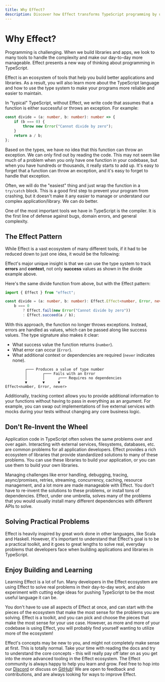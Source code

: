 ```yaml
---
title: Why Effect?
description: Discover how Effect transforms TypeScript programming by using the type system to track errors, context, and success, offering practical solutions for building reliable, maintainable applications.
---
```


# Why Effect?

Programming is challenging. When we build libraries and apps, we look to many tools to handle the complexity and make our day-to-day more manageable. Effect presents a new way of thinking about programming in TypeScript.

Effect is an ecosystem of tools that help you build better applications and libraries. As a result, you will also learn more about the TypeScript language and how to use the type system to make your programs more reliable and easier to maintain.

In "typical" TypeScript, without Effect, we write code that assumes that a function is either successful or throws an exception. For example:

```ts twoslash
const divide = (a: number, b: number): number => {
	if (b === 0) {
		throw new Error("Cannot divide by zero");
	}
	return a / b;
};
```

Based on the types, we have no idea that this function can throw an exception. We can only find out by reading the code. This may not seem like much of a problem when you only have one function in your codebase, but when you have hundreds or thousands, it really starts to add up. It's easy to forget that a function can throw an exception, and it's easy to forget to handle that exception.

Often, we will do the "easiest" thing and just wrap the function in a `try/catch` block. This is a good first step to prevent your program from crashing, but it doesn't make it any easier to manage or understand our complex application/library. We can do better.

One of the most important tools we have in TypeScript is the compiler. It is the first line of defense against bugs, domain errors, and general complexity.

## The Effect Pattern

While Effect is a vast ecosystem of many different tools, if it had to be reduced down to just one idea, it would be the following:

Effect's major unique insight is that we can use the type system to track **errors** and **context**, not only **success** values as shown in the divide example above.

Here's the same divide function from above, but with the Effect pattern:

```ts twoslash
import { Effect } from "effect";

const divide = (a: number, b: number): Effect.Effect<number, Error, never> =>
	b === 0
		? Effect.fail(new Error("Cannot divide by zero"))
		: Effect.succeed(a / b);
```

With this approach, the function no longer throws exceptions. Instead, errors are handled as values, which can be passed along like success values. The type signature also makes it clear:

- What success value the function returns (`number`).
- What error can occur (`Error`).
- What additional context or dependencies are required (`never` indicates none).

```text showLineNumbers=false
         ┌─── Produces a value of type number
         │       ┌─── Fails with an Error
         │       │      ┌─── Requires no dependencies
         ▼       ▼      ▼
Effect<number, Error, never>
```

Additionally, tracking context allows you to provide additional information to your functions without having to pass in everything as an argument. For example, you can swap out implementations of live external services with mocks during your tests without changing any core business logic.

## Don't Re-Invent the Wheel

Application code in TypeScript often solves the same problems over and over again. Interacting with external services, filesystems, databases, etc. are common problems for all application developers. Effect provides a rich ecosystem of libraries that provide standardized solutions to many of these problems. You can use these libraries to build your application, or you can use them to build your own libraries.

Managing challenges like error handling, debugging, tracing, async/promises, retries, streaming, concurrency, caching, resource management, and a lot more are made manageable with Effect. You don't have to re-invent the solutions to these problems, or install tons of dependencies. Effect, under one umbrella, solves many of the problems that you would usually install many different dependencies with different APIs to solve.

## Solving Practical Problems

Effect is heavily inspired by great work done in other languages, like Scala and Haskell. However, it's important to understand that Effect's goal is to be a practical toolkit, and it goes to great lengths to solve real, everyday problems that developers face when building applications and libraries in TypeScript.

## Enjoy Building and Learning

Learning Effect is a lot of fun. Many developers in the Effect ecosystem are using Effect to solve real problems in their day-to-day work, and also experiment with cutting edge ideas for pushing TypeScript to be the most useful language it can be.

You don't have to use all aspects of Effect at once, and can start with the pieces of the ecosystem that make the most sense for the problems you are solving. Effect is a toolkit, and you can pick and choose the pieces that make the most sense for your use case. However, as more and more of your codebase is using Effect, you will probably find yourself wanting to utilize more of the ecosystem!

Effect's concepts may be new to you, and might not completely make sense at first. This is totally normal. Take your time with reading the docs and try to understand the core concepts - this will really pay off later on as you get into the more advanced tooling in the Effect ecosystem. The Effect community is always happy to help you learn and grow. Feel free to hop into our [Discord](https://discord.gg/effect-ts) or discuss on [GitHub](https://github.com/Effect-TS)! We are open to feedback and contributions, and are always looking for ways to improve Effect.
